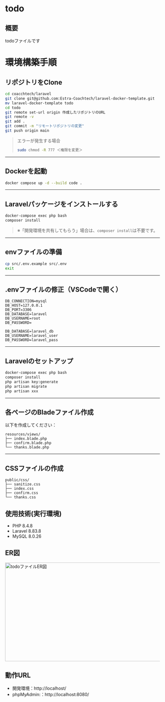 # todo

## 概要
todoファイルです

# 環境構築手順

## リポジトリをClone

```bash
cd coacchtech/laravel
git clone git@github.com:Estra-Coachtech/laravel-docker-template.git
mv laravel-docker-template todo
cd todo
git remote set-url origin 作成したリポジトリのURL
git remote -v
git add .
git commit -m "リモートリポジトリの変更"
git push origin main
```

> エラーが発生する場合
> ```bash
> sudo chmod -R 777 ＜権限を変更＞
> ```

---

## Dockerを起動

```bash
docker compose up -d --build code .
```

---

## Laravelパッケージをインストールする

```bash
docker-compose exec php bash
composer install
```

> ※「開発環境を共有してもらう」場合は、`composer install`は不要です。

---

## envファイルの準備

```bash
cp src/.env.example src/.env
exit
```

---

## .envファイルの修正（VSCodeで開く）

```env
DB_CONNECTION=mysql
DB_HOST=127.0.0.1
DB_PORT=3306
DB_DATABASE=laravel
DB_USERNAME=root
DB_PASSWORD=

DB_DATABASE=laravel_db
DB_USERNAME=laravel_user
DB_PASSWORD=laravel_pass
```

---


## Laravelのセットアップ

```bash
docker-compose exec php bash
composer install
php artisan key:generate
php artisan migrate
php artisan xxx
```

---


## 各ページのBladeファイル作成

以下を作成してください：

```
resources/views/
├── index.blade.php
├── confirm.blade.php
└── thanks.blade.php
```

---

## CSSファイルの作成

```
public/css/
├── sanitize.css
├── index.css
├── confirm.css
└── thanks.css
```

## 使用技術(実行環境)
- PHP 8.4.8
- Laravel 8.83.8
- MySQL 8.0.26

## ER図
<img width="995" height="320" alt="todoファイルER図" src="https://github.com/user-attachments/assets/50330fad-a8db-412e-b431-8eb7d4118a97" />

## 動作URL
- 開発環境：http://localhost/
- phpMyAdmin:：http://localhost:8080/
